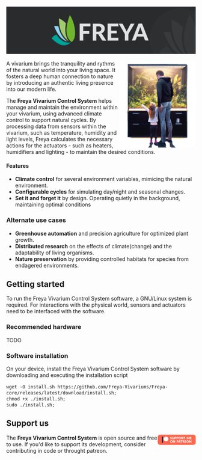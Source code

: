 ![Edgeberry banner](../documentation/Freya_banner.png)

<img src="../documentation/vivarium.png" align="right" width="40%"/>

A vivarium brings the tranquility and rythms of the natural world into your living space. It fosters a deep human connection to nature by introducing an authentic living presence into our modern life.

The **Freya Vivarium Control System** helps manage and maintain the environment within your vivarium, using advanced climate control to support natural cycles. By processing data from sensors within the vivarium, such as temperature, humidity and light levels, Freya calculates the necessary actions for the actuators - such as heaters, humidifiers and lighting - to maintain the desired conditions.

#### Features
- **Climate control** for several environment variables, mimicing the natural environment.
- **Configurable cycles** for simulating day/night and seasonal changes.
- **Set it and forget it** by design. Operating quietly in the background, maintaining optimal conditions
<div clear="right"/>

### Alternate use cases
- **Greenhouse automation** and precision agriculture for optimized plant growth.
- **Distributed research** on the effects of climate(change) and the adaptability of living organisms.
- **Nature preservation** by providing controlled habitats for species from endagered environments.

## Getting started
To run the Freya Vivarium Control System software, a GNU/Linux system is required. For interactions with the physical world, sensors and actuators need to be interfaced with the software.

### Recommended hardware
TODO


### Software installation
On your device, install the Freya Vivarium Control System software by downloading and executing the installation script
```
wget -O install.sh https://github.com/Freya-Vivariums/Freya-core/releases/latest/download/install.sh;
chmod +x ./install.sh;
sudo ./install.sh;
```

## Support us

<a href="https://www.patreon.com/bePatron?u=56439168" target="_blank">
    <img src="../documentation/patreon-300x81.png" align="right" width="20%"/>
</a>

The **Freya Vivarium Control System** is open source and free to use. If you'd like to support its development, consider contributing in code or throught patreon.

<div clear="right"/>